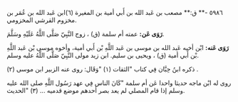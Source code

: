 ٥٩٨٦ -** ق:** مصعب بن عَبد الله بن أَبي أمية بن المغيرة (٦)ابن عَبد الله بن عُمَر بن مخزوم القرشي المخزومي.

**رَوَى عَن:** عمته أم سلمة (ق) ، زوج النَّبِيّ صَلَّى اللَّهُ عَلَيْهِ وسَلَّمَ.

**رَوَى عَنه:** ابْن أخيه عَبد الله بن موسى بن عَبد اللَّهِ بْن أَبي أمية، وأخوه موسى بْن عَبد اللَّهِ بْن أَبي أمية (ق) ، ويحيى بن سليم. ابن زيد مولى النَّبِيّ صَلَّى اللَّهُ عليه وسلم.

ذكره ابنُ حِبَّان فِي كتاب "الثقات (١) "وَقَال: روى عنه الزبير ابن موسى (٢) .

روى له ابْن ماجه حديثا واحدا عَن أم سلمة "كَانَ الناس فِي عهد رَسُول اللَّهِ صلى الله عليه وسلم إذا قام المصلي لم يعد بصر أحدهم موضع قدميه ... (٣) "الحديث.
